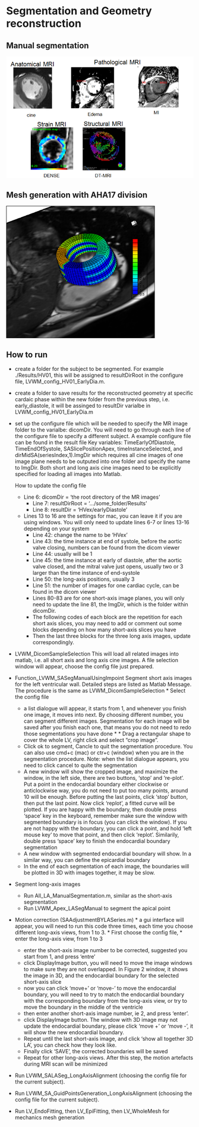 # Segmentation and Geometry reconstruction

## Manual segmentation
<img src="../../Figures/in-vivoMRimages.png" width="800">


## Mesh generation with AHA17 division
<img src="../../Figures/LV_mesh.png" width="400">


## How to run 
* create a folder for the subject to be segmented. For example ./Results/HV01, this will be assigned to resultDirRoot in the configure file, LVWM_config_HV01_EarlyDia.m. 
	  
* create a folder to save results for the reconstructed geometry at specific cardaic phase within the new folder from the previous step, i.e. early_diastole, it will be assinged to resultDir varialbe in LVWM_config_HV01_EarlyDia.m

* set up the configure file which will be needed to specify the MR image folder to the varialbe: dicomDir. You will need to go through each line of the configure file to specify a different subject.  A example configure file can be found in the result file
    Key variables: TimeEarlyOfDiastole, TimeEndOfSystole, SASlicePositionApex, timeInstanceSelected, and dirMidSA(seriesIndex,1).ImgDir which requires all cine images of one image plane needs to be outputed into one folder and specify the name to ImgDir. Both short and long axis cine images need to be explicitly specified for loading all images into Matlab. 
	 
	How to update the config file
	 * Line 6: dicomDir = ‘the root directory of the MR images’
         * Line 7: resultDirRoot = ‘…/some_folder/Results’
         * Line 8: resultDir = ‘HVex/earlyDiastole’
	 * Lines 13 to 16 are the settings for mac, you can leave it if you are using windows. You will only need to update lines 6-7 or lines 13-16 depending on your system
     	 * Line 42: change the name to be ‘HVex’
     	 * Line 43: the time instance at end of systole, before the aortic valve closing, numbers can be found from the dicom viewer
         * Line 44: usually will be 1
         * Line 45: the time instance at early of diastole, after the aortic valve closed, and the mitral valve just opens, usually two or 3 larger than the time instance of end-systole
         * Line 50: the long-axis positions, usually 3
         * Line 51: the number of images for one cardiac cycle, can be found in the dicom viewer
         * Lines 80-83 are for one short-axis image planes, you will only need to update the line 81, the ImgDir, which is the folder within dicomDir. 
         * The following codes of each block are the repetition for each short axis slices, you may need to add or comment out some blocks depending on how many short-axis slices you have
         * Then the last three blocks for the three long axis images, update correspondingly.


* LVWM_DicomSampleSelection
   This will load all related images into matlab, i.e. all short axis and long axis cine images. A file selection window will appear, choose the config file just prepared.
   
* Function_LVWM_SASegManualUsingImpoint
 Segment short axis images for the left ventricular wall. Detailed steps are listed as Matlab Message. The procedure is the same as LVWM_DicomSampleSelection
        * Select the config file
	* a list dialogue will appear, it starts from 1, and whenever you finish one image, it moves into next. By choosing different number, you can segment different images. Segmentation for each image will be saved after you finish each one, that means you do not need to redo those segmentations you have done 	* 	  * Drag a rectangular shape to cover the whole LV, right click and select “crop image”.
	* Click ok to segment, Cancle to quit the segmentation procedure. You can also use cmd+c (mac) or ctr+c (window) when you are in the segmentation procedure. Note: when the list dialogue appears, you need to click cancel to quite the segmentation
	* A new window will show the cropped image, and maximize the window, in the left side, there are two buttons, ‘stop’ and ‘re-plot’. Put a point in the endocardial boundary either clockwise or anticlockwise way, you do not need to put too many points, around 10 will be enough. Before putting the last points, click ‘stop’ button, then put the last point. Now click ‘replot’, a fitted curve will be plotted. If you are happy with the boundary, then double press ‘space’ key in the keyboard, remember make sure the window with segmented boundary is in focus (you can click the window). If you are not happy with the boundary, you can click a point, and hold ‘left mouse key’ to move that point, and then click ‘replot’. Similarily, double press ‘space’ key to finish the endocardial boundary segmentation
	* A new window with segmented endocardial boundary will show. In a similar way, you can define the epicardial boundary 
	* In the end of each segmentation of each image, the boundaries will be plotted in 3D with images together, it may be slow. 

 
 * Segment long-axis images
	* Run All_LA_ManualSegmentation.m, similar as the short-axis segmentation
	* Run LVWM_Apex_LASegManual to segment the apical point 
	
* Motion correction (SAAdjustmentBYLASeries.m)
        * a gui interface will appear, you will need to run this code three times, each time you choose different long-axis views, from 1 to 3. 
    	* First choose the config file, 
    	* enter the long-axis view, from 1 to 3
	* enter the short-axis image number to be corrected, suggested you start from 1, and press ‘entre’
	* click DisplayImage button, you will need to move the image windows to make sure they are not overlapped. In Figure 2 window, it shows the image in 3D, and the endocardial boundary for the selected short-axis slice
	* now you can click ‘move+’ or ‘move-’ to move the endocardial boundary, you will need to try to match the endocardial boundary with the corresponding boundary from the long-axis view, or try to move the boundary in the middle of the ventricle	
	* then enter another short-axis image number, ie 2, and press ‘enter’. 
	* click DisplayImage button. The window with 3D image may not update the endocardial boundary, please click ‘move +’ or ‘move -’, it will show the new endocardial boundary. 
	* Repeat until the last short-axis image, and click ‘show all together 3D LA’, you can check how they look like. 
	* Finally click ‘SAVE’, the corrected boundaries will be saved
	* Repeat for other long-axis views. After this step, the motion artefacts during MRI scan will be minimized

* Run LVWM_SALASeg_LongAxisAlignment (choosing the config file for the current subject).

* Run LVWM_SA_GuidPointsGeneration_LongAxisAlignment (choosing the config file for the current subject).

* Run LV_EndoFitting, then LV_EpiFitting, then LV_WholeMesh for mechanics mesh generation

 
  
